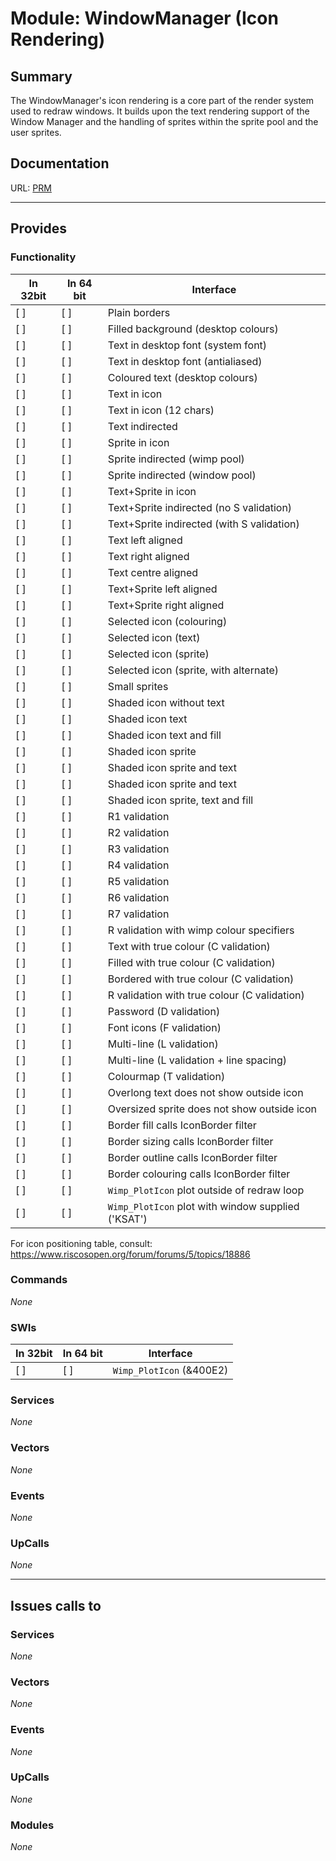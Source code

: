 # Module: WindowManager (Icon Rendering)

## Summary

The WindowManager's icon rendering is a core part of the render system used
to redraw windows. It builds upon the text rendering support of the Window Manager
and the handling of sprites within the sprite pool and the user sprites.

## Documentation

URL: [PRM](http://www.riscos.com/support/developers/prm/wimp.html)


---

## Provides

### Functionality

| In 32bit | In 64 bit | Interface |
|----------|-----------|-----------|
| [ ]      | [ ]       | Plain borders |
| [ ]      | [ ]       | Filled background (desktop colours) |
| [ ]      | [ ]       | Text in desktop font (system font) |
| [ ]      | [ ]       | Text in desktop font (antialiased) |
| [ ]      | [ ]       | Coloured text (desktop colours) |
| [ ]      | [ ]       | Text in icon |
| [ ]      | [ ]       | Text in icon (12 chars) |
| [ ]      | [ ]       | Text indirected |
| [ ]      | [ ]       | Sprite in icon |
| [ ]      | [ ]       | Sprite indirected (wimp pool) |
| [ ]      | [ ]       | Sprite indirected (window pool) |
| [ ]      | [ ]       | Text+Sprite in icon |
| [ ]      | [ ]       | Text+Sprite indirected (no S validation) |
| [ ]      | [ ]       | Text+Sprite indirected (with S validation) |
| [ ]      | [ ]       | Text left aligned |
| [ ]      | [ ]       | Text right aligned |
| [ ]      | [ ]       | Text centre aligned |
| [ ]      | [ ]       | Text+Sprite left aligned |
| [ ]      | [ ]       | Text+Sprite right aligned |
| [ ]      | [ ]       | Selected icon (colouring) |
| [ ]      | [ ]       | Selected icon (text) |
| [ ]      | [ ]       | Selected icon (sprite) |
| [ ]      | [ ]       | Selected icon (sprite, with alternate) |
| [ ]      | [ ]       | Small sprites |
| [ ]      | [ ]       | Shaded icon without text |
| [ ]      | [ ]       | Shaded icon text |
| [ ]      | [ ]       | Shaded icon text and fill |
| [ ]      | [ ]       | Shaded icon sprite |
| [ ]      | [ ]       | Shaded icon sprite and text |
| [ ]      | [ ]       | Shaded icon sprite and text |
| [ ]      | [ ]       | Shaded icon sprite, text and fill |
| [ ]      | [ ]       | R1 validation |
| [ ]      | [ ]       | R2 validation |
| [ ]      | [ ]       | R3 validation |
| [ ]      | [ ]       | R4 validation |
| [ ]      | [ ]       | R5 validation |
| [ ]      | [ ]       | R6 validation |
| [ ]      | [ ]       | R7 validation |
| [ ]      | [ ]       | R validation with wimp colour specifiers |
| [ ]      | [ ]       | Text with true colour (C validation) |
| [ ]      | [ ]       | Filled with true colour (C validation) |
| [ ]      | [ ]       | Bordered with true colour (C validation) |
| [ ]      | [ ]       | R validation with true colour (C validation) |
| [ ]      | [ ]       | Password (D validation) |
| [ ]      | [ ]       | Font icons (F validation) |
| [ ]      | [ ]       | Multi-line (L validation) |
| [ ]      | [ ]       | Multi-line (L validation + line spacing) |
| [ ]      | [ ]       | Colourmap (T validation) |
| [ ]      | [ ]       | Overlong text does not show outside icon |
| [ ]      | [ ]       | Oversized sprite does not show outside icon |
| [ ]      | [ ]       | Border fill calls IconBorder filter |
| [ ]      | [ ]       | Border sizing calls IconBorder filter |
| [ ]      | [ ]       | Border outline calls IconBorder filter |
| [ ]      | [ ]       | Border colouring calls IconBorder filter |
| [ ]      | [ ]       | `Wimp_PlotIcon` plot outside of redraw loop |
| [ ]      | [ ]       | `Wimp_PlotIcon` plot with window supplied ('KSAT') |


For icon positioning table, consult: https://www.riscosopen.org/forum/forums/5/topics/18886

### Commands

*None*



### SWIs


| In 32bit | In 64 bit | Interface |
|----------|-----------|-----------|
| [ ]      | [ ]       | `Wimp_PlotIcon` (&400E2) |


### Services


*None*


### Vectors


*None*


### Events


*None*


### UpCalls


*None*


---

## Issues calls to

### Services


*None*


### Vectors

*None*


### Events


*None*


### UpCalls


*None*


### Modules


*None*


